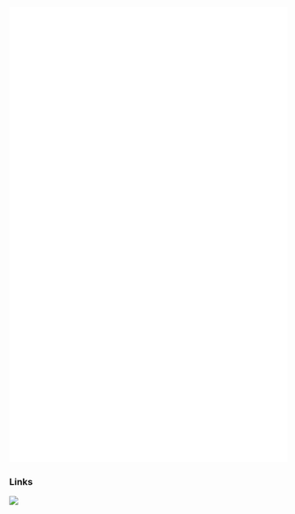 <picture>
  <img src="/github-metrics.svg" alt="Metrics">
</picture>

### Links
[![](https://img.shields.io/badge/My_Blog-I_sometimes_write_about_stuff-blue)](https://blog.luiggi33.de/)
